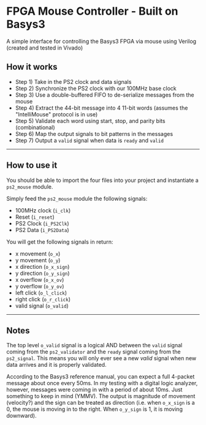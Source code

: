 # FPGA Mouse Controller - Built on Basys3
A simple interface for controlling the Basys3 FPGA via mouse using Verilog (created and tested in Vivado)

## How it works
- Step 1) Take in the PS2 clock and data signals
- Step 2) Synchronize the PS2 clock with our 100MHz base clock
- Step 3) Use a double-buffered FIFO to de-serialize messages from the mouse
- Step 4) Extract the 44-bit message into 4 11-bit words (assumes the "IntelliMouse" protocol is in use)
- Step 5) Validate each word using start, stop, and parity bits (combinational)
- Step 6) Map the output signals to bit patterns in the messages
- Step 7) Output a `valid` signal when data is `ready` and `valid`
----

## How to use it
You should be able to import the four files into your project and instantiate a `ps2_mouse` module.

Simply feed the `ps2_mouse` module the following signals:

- 100MHz clock (`i_clk`)
- Reset (`i_reset`)
- PS2 Clock (`i_PS2Clk`)
- PS2 Data (`i_PS2Data`)

You will get the following signals in return:

- x movement (`o_x`)
- y movement (`o_y`)
- x direction (`o_x_sign`)
- y direction (`o_y_sign`)
- x overflow (`o_x_ov`)
- y overflow (`o_y_ov`)
- left click (`o_l_click`)
- right click (`o_r_click`)
- valid signal (`o_valid`)
----

## Notes
The top level `o_valid` signal is a logical AND between the `valid` signal coming from the `ps2_validator` and the `ready` signal coming from the `ps2_signal`. This means you will only ever see a new *valid* signal when new data arrives and it is properly validated.

According to the Basys3 reference manual, you can expect a full 4-packet message about once every 50ms. In my testing with a digital logic analyzer, however, messages were coming in with a period of about 10ms. Just something to keep in mind (YMMV). The output is magnitude of movement (velocity?) and the sign can be treated as direction (i.e. when `o_x_sign` is a 0, the mouse is moving in to the right. When `o_y_sign` is 1, it is moving downward).
